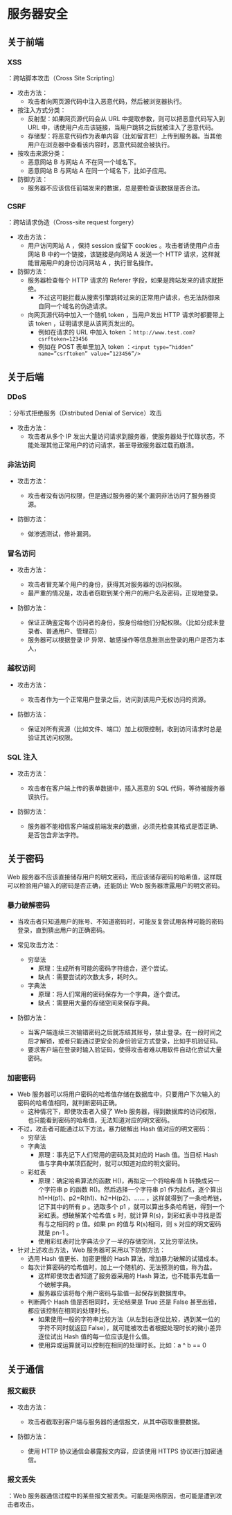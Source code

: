 # 服务器安全

## 关于前端

### XSS

：跨站脚本攻击（Cross Site Scripting）
- 攻击方法：
  - 攻击者向网页源代码中注入恶意代码，然后被浏览器执行。
- 按注入方式分类：
  - 反射型：如果网页源代码会从 URL 中提取参数，则可以把恶意代码写入到 URL 中，诱使用户点击该链接，当用户跳转之后就被注入了恶意代码。
  - 存储型：将恶意代码作为表单内容（比如留言栏）上传到服务器。当其他用户在浏览器中查看该内容时，恶意代码就会被执行。
- 按攻击来源分类：
  - 恶意网站 B 与网站 A 不在同一个域名下。
  - 恶意网站 B 与网站 A 在同一个域名下，比如子应用。
- 防御方法：
  - 服务器不应该信任前端发来的数据，总是要检查该数据是否合法。

### CSRF

：跨站请求伪造（Cross-site request forgery）
- 攻击方法：
  - 用户访问网站 A ，保持 session 或留下 cookies 。攻击者诱使用户点击网站 B 中的一个链接，该链接是向网站 A 发送一个 HTTP 请求，这样就能冒用用户的身份访问网站 A ，执行冒名操作。
- 防御方法：
  - 服务器检查每个 HTTP 请求的 Referer 字段，如果是跨站发来的请求就拒绝。
    - 不过这可能拦截从搜索引擎跳转过来的正常用户请求，也无法防御来自同一个域名的伪造请求。
  - 向网页源代码中加入一个随机 token ，当用户发出 HTTP 请求时都要带上该 token ，证明请求是从该网页发出的。
    - 例如在请求的 URL 中加入 token ：`http://www.test.com?csrftoken=123456`
    - 例如在 POST 表单里加入 token ：`<input type=”hidden” name=”csrftoken” value=”123456”/>`

## 关于后端

### DDoS

：分布式拒绝服务（Distributed Denial of Service）攻击
- 攻击方法：
  - 攻击者从多个 IP 发出大量访问请求到服务器，使服务器处于忙碌状态，不能处理其他正常用户的访问请求，甚至导致服务器过载而崩溃。

### 非法访问

- 攻击方法：
  - 攻击者没有访问权限，但是通过服务器的某个漏洞非法访问了服务器资源。

- 防御方法：
  - 做渗透测试，修补漏洞。

### 冒名访问

- 攻击方法：
  - 攻击者冒充某个用户的身份，获得其对服务器的访问权限。
  - 最严重的情况是，攻击者窃取到某个用户的用户名及密码，正规地登录。
  
- 防御方法：
  - 保证正确鉴定每个访问者的身份，按身份给他们分配权限。（比如分成未登录者、普通用户、管理员）
  - 服务器可以根据登录 IP 异常、敏感操作等信息推测出登录的用户是否为本人，

### 越权访问

- 攻击方法：
  - 攻击者作为一个正常用户登录之后，访问到该用户无权访问的资源。

- 防御方法：
  - 保证对所有资源（比如文件、端口）加上权限控制，收到访问请求时总是验证其访问权限。

### SQL 注入

- 攻击方法：
  - 攻击者在客户端上传的表单数据中，插入恶意的 SQL 代码，等待被服务器误执行。

- 防御方法：
  - 服务器不能相信客户端或前端发来的数据，必须先检查其格式是否正确、是否包含非法字符。

## 关于密码

Web 服务器不应该直接储存用户的明文密码，而应该储存密码的哈希值，这样既可以检验用户输入的密码是否正确，还能防止 Web 服务器泄露用户的明文密码。

### 暴力破解密码

- 当攻击者只知道用户的账号、不知道密码时，可能反复尝试用各种可能的密码登录，直到猜出用户的正确密码。
- 常见攻击方法：
  - 穷举法
    - 原理：生成所有可能的密码字符组合，逐个尝试。
    - 缺点：需要尝试的次数太多，耗时久。
  - 字典法
    - 原理：将人们常用的密码保存为一个字典，逐个尝试。
    - 缺点：需要用大量的存储空间来保存字典。

- 防御方法：
  - 当客户端连续三次输错密码之后就冻结其账号，禁止登录。在一段时间之后才解锁，或者只能通过更安全的身份验证方式登录，比如手机验证码。
  - 要求客户端在登录时输入验证码，使得攻击者难以用软件自动化尝试大量密码。

### 加密密码

- Web 服务器可以将用户密码的哈希值存储在数据库中，只要用户下次输入的密码的哈希值相同，就判断密码正确。
  - 这种情况下，即使攻击者入侵了 Web 服务器，得到数据库的访问权限，也只能看到密码的哈希值，无法知道对应的明文密码。
- 不过，攻击者可能通过以下方法，暴力破解出 Hash 值对应的明文密码：
  - 穷举法
  - 字典法
    - 原理：事先记下人们常用的密码及其对应的 Hash 值。当目标 Hash 值与字典中某项匹配时，就可以知道对应的明文密码。
  - 彩虹表
    - 原理：确定哈希算法的函数 H()，再拟定一个将哈希值 h 转换成另一个字符串 p 的函数 R()。然后选择一个字符串 p1 作为起点，逐个算出 h1=H(p1)、p2=R(h1)、h2=H(p2)、…… ，这样就得到了一条哈希链，记下其中的所有 p 。选取多个 p1 ，就可以算出多条哈希链，得到一个彩虹表。想破解某个哈希值 s 时，就计算 R(s)，到彩虹表中寻找是否有与之相同的 p 值。如果 pn 的值与 R(s)相同，则 s 对应的明文密码就是 pn-1 。
    - 使用彩虹表时比字典法少了一半的存储空间，又比穷举法快。
- 针对上述攻击方法，Web 服务器可采用以下防御方法：
  - 选用 Hash 值更长、加密更慢的 Hash 算法，增加暴力破解的试错成本。
  - 每次计算密码的哈希值时，加上一个随机的、无法预测的值，称为盐。
    - 这样即使攻击者知道了服务器采用的 Hash 算法，也不能事先准备一个破解字典。
    - 服务器应该将每个用户密码与盐值一起保存到数据库中。
  - 判断两个 Hash 值是否相同时，无论结果是 True 还是 False 甚至出错，都应该控制在相同的处理时长。
    - 如果使用一般的字符串比较方法（从左到右逐位比较，遇到某一位的字符不同时就返回 False），就可能被攻击者根据处理时长的微小差异逐位试出 Hash 值的每一位应该是什么值。
    - 使用异或运算就可以控制在相同的处理时长。比如：a ^ b == 0

## 关于通信

### 报文截获

- 攻击方法：
  - 攻击者截取到客户端与服务器的通信报文，从其中窃取重要数据。

- 防御方法：
  - 使用 HTTP 协议通信会暴露报文内容，应该使用 HTTPS 协议进行加密通信。

### 报文丢失

：Web 服务器通信过程中的某些报文被丢失。可能是网络原因，也可能是遭到攻击者攻击。
